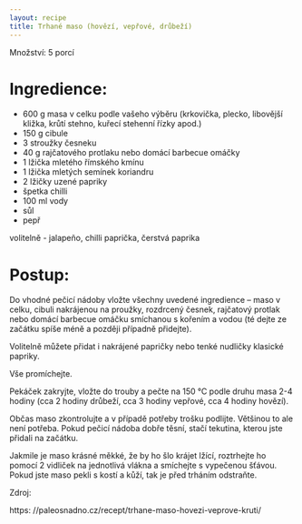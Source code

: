 ```yaml
---
layout: recipe
title: Trhané maso (hovězí, vepřové, drůbeží)
---
```

Množství:
 5 porcí


# Ingredience:

- 600 g masa v celku podle vašeho výběru (krkovička, plecko, libovější kližka, krůtí stehno, kuřecí stehenní řízky apod.)
- 150 g cibule
- 3 stroužky česneku
- 40 g rajčatového protlaku nebo domácí barbecue omáčky
- 1 lžička mletého římského kmínu
- 1 lžička mletých semínek koriandru
- 2 lžičky uzené papriky
- špetka chilli
- 100 ml vody
- sůl
- pepř

 volitelně - jalapeño, chilli paprička, čerstvá paprika


# Postup:

Do vhodné pečicí nádoby vložte všechny uvedené ingredience – maso v celku, cibuli nakrájenou na proužky, rozdrcený česnek, rajčatový protlak nebo domácí barbecue omáčku smíchanou s kořením a vodou (té dejte ze začátku spíše méně a později případně přidejte).

Volitelně můžete přidat i nakrájené papričky nebo tenké nudličky klasické papriky.

Vše promíchejte.

Pekáček zakryjte, vložte do trouby a pečte na 150 °C podle druhu masa 2-4 hodiny (cca 2 hodiny drůbeží, cca 3 hodiny vepřové, cca 4 hodiny hovězí).

Občas maso zkontrolujte a v případě potřeby trošku podlijte. Většinou to ale není potřeba. Pokud pečicí nádoba dobře těsní, stačí tekutina, kterou jste přidali na začátku.

Jakmile je maso krásné měkké, že by ho šlo krájet lžící, roztrhejte ho pomocí 2 vidliček na jednotlivá vlákna a smíchejte s vypečenou šťávou. Pokud jste maso pekli s kostí a kůží, tak je před trháním odstraňte.

Zdroj:

https:
//paleosnadno.cz/recept/trhane-maso-hovezi-veprove-kruti/
